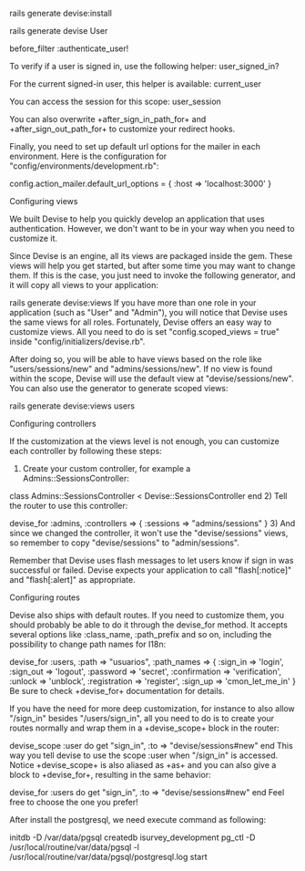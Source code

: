 rails generate devise:install

rails generate devise User

before_filter :authenticate_user!

To verify if a user is signed in, use the following helper:
user_signed_in?


For the current signed-in user, this helper is available:
current_user


You can access the session for this scope:
user_session

You can also overwrite +after_sign_in_path_for+ and +after_sign_out_path_for+ to customize your redirect hooks.

Finally, you need to set up default url options for the mailer in each environment. Here is the configuration for "config/environments/development.rb":

config.action_mailer.default_url_options = { :host => 'localhost:3000' }


Configuring views

We built Devise to help you quickly develop an application that uses authentication. However, we don't want to be in your way when you need to customize it.

Since Devise is an engine, all its views are packaged inside the gem. These views will help you get started, but after some time you may want to change them. If this is the case, you just need to invoke the following generator, and it will copy all views to your application:

rails generate devise:views
If you have more than one role in your application (such as "User" and "Admin"), you will notice that Devise uses the same views for all roles. Fortunately, Devise offers an easy way to customize views. All you need to do is set "config.scoped_views = true" inside "config/initializers/devise.rb".

After doing so, you will be able to have views based on the role like "users/sessions/new" and "admins/sessions/new". If no view is found within the scope, Devise will use the default view at "devise/sessions/new". You can also use the generator to generate scoped views:

rails generate devise:views users


Configuring controllers

If the customization at the views level is not enough, you can customize each controller by following these steps:

1) Create your custom controller, for example a Admins::SessionsController:

class Admins::SessionsController < Devise::SessionsController
end
2) Tell the router to use this controller:

devise_for :admins, :controllers => { :sessions => "admins/sessions" }
3) And since we changed the controller, it won't use the "devise/sessions" views, so remember to copy "devise/sessions" to "admin/sessions".

Remember that Devise uses flash messages to let users know if sign in was successful or failed. Devise expects your application to call "flash[:notice]" and "flash[:alert]" as appropriate.

Configuring routes

Devise also ships with default routes. If you need to customize them, you should probably be able to do it through the devise_for method. It accepts several options like :class_name, :path_prefix and so on, including the possibility to change path names for I18n:

devise_for :users, :path => "usuarios", :path_names => { :sign_in => 'login', :sign_out => 'logout', :password => 'secret', :confirmation => 'verification', :unlock => 'unblock', :registration => 'register', :sign_up => 'cmon_let_me_in' }
Be sure to check +devise_for+ documentation for details.

If you have the need for more deep customization, for instance to also allow "/sign_in" besides "/users/sign_in", all you need to do is to create your routes normally and wrap them in a +devise_scope+ block in the router:

devise_scope :user do
  get "sign_in", :to => "devise/sessions#new"
end
This way you tell devise to use the scope :user when "/sign_in" is accessed. Notice +devise_scope+ is also aliased as +as+ and you can also give a block to +devise_for+, resulting in the same behavior:

devise_for :users do
  get "sign_in", :to => "devise/sessions#new"
end
Feel free to choose the one you prefer!



After install the postgresql, we need execute command as following:

initdb -D /var/data/pgsql
createdb isurvey_development
pg_ctl -D /usr/local/routine/var/data/pgsql -l /usr/local/routine/var/data/pgsql/postgresql.log start

